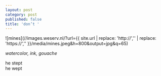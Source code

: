 ```yaml
---
layout: post
category: post
published: false
title: 'don’t '
---
```

![mines](//images.weserv.nl/?url={{ site.url | replace: 'http://','' | replace: 'https://','' }}/media/mines.jpeg&h=800&output=jpg&q=65)
<!--more-->
<span class='date fr'>*watercolor, ink, gouache*</span><br>  
  
  
  
he stept  
he wept
